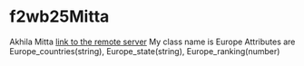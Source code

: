 # f2wb25Mitta
Akhila Mitta
[link to the remote server](https://f2wb25mitta.onrender.com)
My class name is Europe
Attributes are Europe_countries(string), Europe_state(string), Europe_ranking(number)